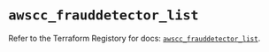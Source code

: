 # `awscc_frauddetector_list`

Refer to the Terraform Registory for docs: [`awscc_frauddetector_list`](https://registry.terraform.io/providers/hashicorp/awscc/0.70.0/docs/resources/frauddetector_list).
